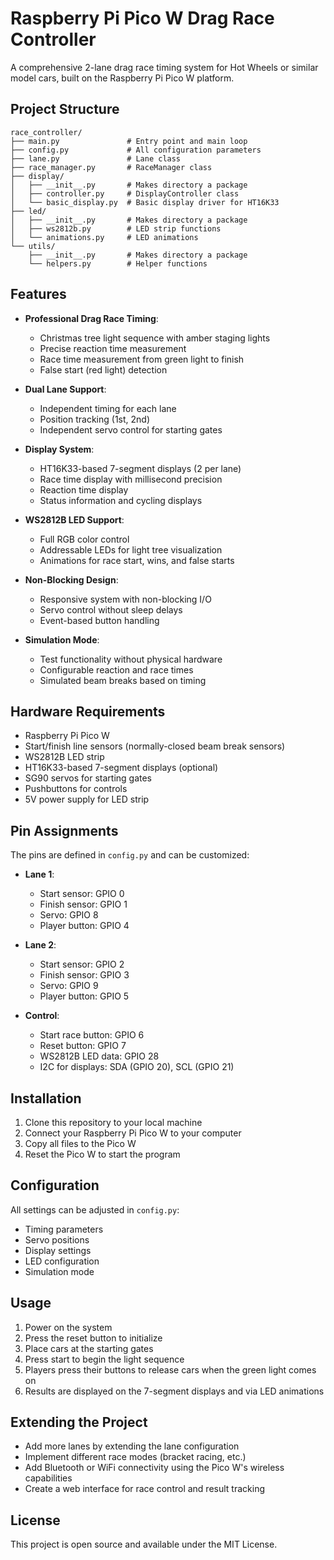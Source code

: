 # Raspberry Pi Pico W Drag Race Controller

A comprehensive 2-lane drag race timing system for Hot Wheels or similar model cars, built on the Raspberry Pi Pico W platform.

## Project Structure

```
race_controller/
├── main.py               # Entry point and main loop
├── config.py             # All configuration parameters
├── lane.py               # Lane class
├── race_manager.py       # RaceManager class
├── display/
│   ├── __init__.py       # Makes directory a package
│   ├── controller.py     # DisplayController class
│   └── basic_display.py  # Basic display driver for HT16K33
├── led/
│   ├── __init__.py       # Makes directory a package
│   ├── ws2812b.py        # LED strip functions
│   └── animations.py     # LED animations
└── utils/
    ├── __init__.py       # Makes directory a package
    └── helpers.py        # Helper functions
```

## Features

- **Professional Drag Race Timing**:
  - Christmas tree light sequence with amber staging lights
  - Precise reaction time measurement
  - Race time measurement from green light to finish
  - False start (red light) detection

- **Dual Lane Support**:
  - Independent timing for each lane
  - Position tracking (1st, 2nd)
  - Independent servo control for starting gates

- **Display System**:
  - HT16K33-based 7-segment displays (2 per lane)
  - Race time display with millisecond precision
  - Reaction time display
  - Status information and cycling displays

- **WS2812B LED Support**:
  - Full RGB color control
  - Addressable LEDs for light tree visualization
  - Animations for race start, wins, and false starts

- **Non-Blocking Design**:
  - Responsive system with non-blocking I/O
  - Servo control without sleep delays
  - Event-based button handling

- **Simulation Mode**:
  - Test functionality without physical hardware
  - Configurable reaction and race times
  - Simulated beam breaks based on timing

## Hardware Requirements

- Raspberry Pi Pico W
- Start/finish line sensors (normally-closed beam break sensors)
- WS2812B LED strip
- HT16K33-based 7-segment displays (optional)
- SG90 servos for starting gates
- Pushbuttons for controls
- 5V power supply for LED strip

## Pin Assignments

The pins are defined in `config.py` and can be customized:

- **Lane 1**:
  - Start sensor: GPIO 0
  - Finish sensor: GPIO 1
  - Servo: GPIO 8
  - Player button: GPIO 4

- **Lane 2**:
  - Start sensor: GPIO 2
  - Finish sensor: GPIO 3
  - Servo: GPIO 9
  - Player button: GPIO 5

- **Control**:
  - Start race button: GPIO 6
  - Reset button: GPIO 7
  - WS2812B LED data: GPIO 28
  - I2C for displays: SDA (GPIO 20), SCL (GPIO 21)

## Installation

1. Clone this repository to your local machine
2. Connect your Raspberry Pi Pico W to your computer
3. Copy all files to the Pico W
4. Reset the Pico W to start the program

## Configuration

All settings can be adjusted in `config.py`:

- Timing parameters
- Servo positions
- Display settings
- LED configuration
- Simulation mode

## Usage

1. Power on the system
2. Press the reset button to initialize
3. Place cars at the starting gates
4. Press start to begin the light sequence
5. Players press their buttons to release cars when the green light comes on
6. Results are displayed on the 7-segment displays and via LED animations

## Extending the Project

- Add more lanes by extending the lane configuration
- Implement different race modes (bracket racing, etc.)
- Add Bluetooth or WiFi connectivity using the Pico W's wireless capabilities
- Create a web interface for race control and result tracking

## License

This project is open source and available under the MIT License.
